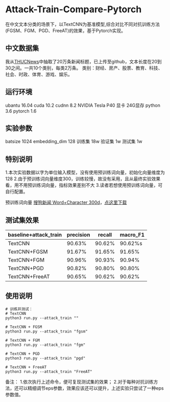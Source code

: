 # Attack-Train-Compare-Pytorch

在中文文本分类的场景下，以TextCNN为基准模型,综合对比不同对抗训练方法(FGSM、FGM、PGD、FreeAT)的效果，基于Pytorch实现。

## 中文数据集
我从[THUCNews](http://thuctc.thunlp.org/)中抽取了20万条新闻标题，已上传至github，文本长度在20到30之间。一共10个类别，每类2万条。
类别：财经、房产、股票、教育、科技、社会、时政、体育、游戏、娱乐。


## 运行环境
ubantu 16.04
cuda 10.2
cudnn 8.2
NVIDIA Tesla P40 显卡 24G显存
python 3.6
pytorch 1.6

## 实验参数
batsize 1024
embedding_dim 128
训练集 18w
验证集 1w
测试集 1w

## 特别说明
1.本次实验数据以字为单位输入模型，没有使用预训练词向量，初始化向量维度为128
2.由于预训练词向量维度300，训练较慢，故没有采用，且从最终实验效果看，用不用预训练词向量，指标效果差别不大
3.读者若想使用预训练词向量，可自行配置。

预训练词向量 [搜狗新闻 Word+Character 300d](https://github.com/Embedding/Chinese-Word-Vectors)，[点这里下载](https://pan.baidu.com/s/14k-9jsspp43ZhMxqPmsWMQ) 


## 测试集效果

baseline+attack_train|precision|recall|macro_F1
--|--|--|--
TextCNN|90.63%|90.62%|90.62%s
TextCNN+FGSM|91.67%|91.65%|91.65%
TextCNN+FGM|90.96%|90.93%|90.94%
TextCNN+PGD|90.82%|90.80%|90.80%
TextCNN+FreeAT|90.65%|90.62%|90.62%

## 使用说明
```
# 训练并测试：
# TextCNN
python3 run.py --attack_train ""

# TextCNN + FGSM
python3 run.py --attack_train "fgsm"

# TextCNN + FGM
python3 run.py --attack_train "fgm"

# TextCNN + PGD
python3 run.py --attack_train "pgd"

# TextCNN + FreeAT
python3 run.py --attack_train "FreeAT"

```

备注：
    1.依次执行上述命令，便可复现测试集的效果；
    2.对于每种对抗训练方法，还可以精细调节eps参数，效果应该还可以提升，上述实验只尝试了一种eps参数值。
